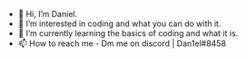 - 👋 Hi, I’m Daniel.
- 👀 I’m interested in coding and what you can do with it.
- 🌱 I’m currently learning the basics of coding and what it is.
- 📫 How to reach me - Dm me on discord | Dan1el#8458


